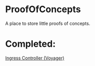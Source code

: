 # ProofOfConcepts
A place to store little proofs of concepts.

# Completed:

[Ingress Controller (Voyager)](IngressController/summary.md)

